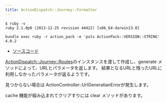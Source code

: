 ```yaml
---
title: ActionDispatch::Journey::Formatter
---
```


```
$ ruby -v
ruby 2.1.0p0 (2013-12-25 revision 44422) [x86_64-darwin13.0]
```

```
bundle exec ruby -r action_pack -e 'puts ActionPack::VERSION::STRING'
4.0.2
```

* [ソースコード](https://github.com/rails/rails/blob/4-0-stable/actionpack/lib/action_dispatch/journey/formatter.rb)

[ActionDispatch::Journey::Routes](action_dispatch/journey/routes)のインスタンスを渡して作成し、generate メソッドによって、URLとパラメータを返します。
結果となるURLと残ったURLに利用しなかったパラメータが返るようです。

見つからない場合は ActionController::UrlGeneratianErrorが発生します。

cache 機能が組み込まれてクリアすりには clear メソッドがあります。
